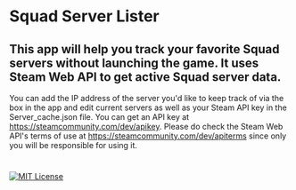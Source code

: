 # Squad Server Lister
## This app will help you track your favorite Squad servers without launching the game. It uses Steam Web API to get active Squad server data.
You can add the IP address of the server you'd like to keep track of via the box in the app and edit current servers as well as your Steam API key in the Server_cache.json file. You can get an API key at https://steamcommunity.com/dev/apikey. Please do check the Steam Web API's terms of use at https://steamcommunity.com/dev/apiterms since only you will be responsible for using it.

#
[![MIT License](https://img.shields.io/badge/License-MIT-green.svg)](https://choosealicense.com/licenses/mit/)
